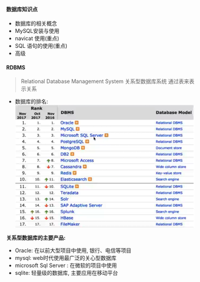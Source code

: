#### 数据库知识点

- 数据库的相关概念
- MySQL安装与使用
- navicat 使用(重点)
- SQL 语句的使用(重点)
- 高级


#### RDBMS 

> Relational Database Management System 
关系型数据库系统
通过表来表示关系

- 数据库的排名:
![](/assets/Snip20190525_3.png)


**关系型数据库的主要产品:**
- Oracle: 在以前大型项目中使用, 银行、电信等项目
- mysql: web时代使用最广泛的关心型数据库
- microsoft Sql Server : 在微软的项目中使用
- sqlite: 轻量级的数据库, 主要应用在移动平台







